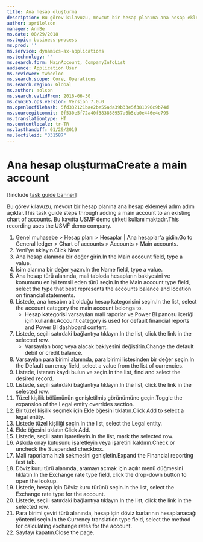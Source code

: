 ```yaml
---
title: Ana hesap oluşturma
description: Bu görev kılavuzu, mevcut bir hesap planına ana hesap eklemeyi adım adım açıklar.
author: aprilolson
manager: AnnBe
ms.date: 08/29/2018
ms.topic: business-process
ms.prod: ''
ms.service: dynamics-ax-applications
ms.technology: ''
ms.search.form: MainAccount, CompanyInfoList
audience: Application User
ms.reviewer: twheeloc
ms.search.scope: Core, Operations
ms.search.region: Global
ms.author: aolson
ms.search.validFrom: 2016-06-30
ms.dyn365.ops.version: Version 7.0.0
ms.openlocfilehash: 5fd332121bae2be55ada39b33e5f381096c9b74d
ms.sourcegitcommit: 0f530e5f72a40f383868957a6b5cb0e446e4c795
ms.translationtype: HT
ms.contentlocale: tr-TR
ms.lasthandoff: 01/29/2019
ms.locfileid: "331587"
---
```

# <a name="create-a-main-account"></a><span data-ttu-id="f9743-103">Ana hesap oluşturma</span><span class="sxs-lookup"><span data-stu-id="f9743-103">Create a main account</span></span>

[!include [task guide banner](../../includes/task-guide-banner.md)]

<span data-ttu-id="f9743-104">Bu görev kılavuzu, mevcut bir hesap planına ana hesap eklemeyi adım adım açıklar.</span><span class="sxs-lookup"><span data-stu-id="f9743-104">This task guide steps through adding a main account to an existing chart of accounts.</span></span> <span data-ttu-id="f9743-105">Bu kayıtta USMF demo şirketi kullanılmaktadır.</span><span class="sxs-lookup"><span data-stu-id="f9743-105">This recording uses the USMF demo company.</span></span>  

1. <span data-ttu-id="f9743-106">Genel muhasebe > Hesap planı > Hesaplar | Ana hesaplar'a gidin.</span><span class="sxs-lookup"><span data-stu-id="f9743-106">Go to General ledger > Chart of accounts > Accounts > Main accounts.</span></span>
2. <span data-ttu-id="f9743-107">Yeni'ye tıklayın.</span><span class="sxs-lookup"><span data-stu-id="f9743-107">Click New.</span></span>
3. <span data-ttu-id="f9743-108">Ana hesap alanında bir değer girin.</span><span class="sxs-lookup"><span data-stu-id="f9743-108">In the Main account field, type a value.</span></span>
4. <span data-ttu-id="f9743-109">İsim alanına bir değer yazın.</span><span class="sxs-lookup"><span data-stu-id="f9743-109">In the Name field, type a value.</span></span>
5. <span data-ttu-id="f9743-110">Ana hesap türü alanında, mali tabloda hesapların bakiyesini ve konumunu en iyi temsil eden türü seçin.</span><span class="sxs-lookup"><span data-stu-id="f9743-110">In the Main account type field, select the type that best represents the accounts balance and location on financial statements.</span></span>
6. <span data-ttu-id="f9743-111">Listede, ana hesabın ait olduğu hesap kategorisini seçin.</span><span class="sxs-lookup"><span data-stu-id="f9743-111">In the list, select the account category the main account belongs to.</span></span>
    * <span data-ttu-id="f9743-112">Hesap kategorisi varsayılan mali raporlar ve Power BI panosu içeriği için kullanılır.</span><span class="sxs-lookup"><span data-stu-id="f9743-112">Account category is used for default financial reports and Power BI dashboard content.</span></span>  
7. <span data-ttu-id="f9743-113">Listede, seçili satırdaki bağlantıya tıklayın.</span><span class="sxs-lookup"><span data-stu-id="f9743-113">In the list, click the link in the selected row.</span></span>
    * <span data-ttu-id="f9743-114">Varsayılan borç veya alacak bakiyesini değiştirin.</span><span class="sxs-lookup"><span data-stu-id="f9743-114">Change the default debit or credit balance.</span></span>  
8. <span data-ttu-id="f9743-115">Varsayılan para birimi alanında, para birimi listesinden bir değer seçin.</span><span class="sxs-lookup"><span data-stu-id="f9743-115">In the Default currency field, select a value from the list of currencies.</span></span>
9. <span data-ttu-id="f9743-116">Listede, istenen kaydı bulun ve seçin.</span><span class="sxs-lookup"><span data-stu-id="f9743-116">In the list, find and select the desired record.</span></span>
10. <span data-ttu-id="f9743-117">Listede, seçili satırdaki bağlantıya tıklayın.</span><span class="sxs-lookup"><span data-stu-id="f9743-117">In the list, click the link in the selected row.</span></span>
11. <span data-ttu-id="f9743-118">Tüzel kişilik bölümünün genişletilmiş görünümüne geçin.</span><span class="sxs-lookup"><span data-stu-id="f9743-118">Toggle the expansion of the Legal entity overrides section.</span></span>
12. <span data-ttu-id="f9743-119">Bir tüzel kişilik seçmek için Ekle öğesini tıklatın.</span><span class="sxs-lookup"><span data-stu-id="f9743-119">Click Add to select a legal entity.</span></span>
13. <span data-ttu-id="f9743-120">Listede tüzel kişiliği seçin.</span><span class="sxs-lookup"><span data-stu-id="f9743-120">In the list, select the Legal entity.</span></span>
14. <span data-ttu-id="f9743-121">Ekle öğesini tıklatın.</span><span class="sxs-lookup"><span data-stu-id="f9743-121">Click Add.</span></span>
15. <span data-ttu-id="f9743-122">Listede, seçili satırı işaretleyin.</span><span class="sxs-lookup"><span data-stu-id="f9743-122">In the list, mark the selected row.</span></span>
16. <span data-ttu-id="f9743-123">Askıda onay kutusunu işaretleyin veya işaretini kaldırın.</span><span class="sxs-lookup"><span data-stu-id="f9743-123">Check or uncheck the Suspended checkbox.</span></span>
17. <span data-ttu-id="f9743-124">Mali raporlama hızlı sekmesini genişletin.</span><span class="sxs-lookup"><span data-stu-id="f9743-124">Expand the Financial reporting fast tab.</span></span>
18. <span data-ttu-id="f9743-125">Döviz kuru türü alanında, aramayı açmak için açılır menü düğmesini tıklatın.</span><span class="sxs-lookup"><span data-stu-id="f9743-125">In the Exchange rate type field, click the drop-down button to open the lookup.</span></span>
19. <span data-ttu-id="f9743-126">Listede, hesap için Döviz kuru türünü seçin.</span><span class="sxs-lookup"><span data-stu-id="f9743-126">In the list, select the Exchange rate type for the account.</span></span>
20. <span data-ttu-id="f9743-127">Listede, seçili satırdaki bağlantıya tıklayın.</span><span class="sxs-lookup"><span data-stu-id="f9743-127">In the list, click the link in the selected row.</span></span>
21. <span data-ttu-id="f9743-128">Para birimi çeviri türü alanında, hesap için döviz kurlarının hesaplanacağı yöntemi seçin.</span><span class="sxs-lookup"><span data-stu-id="f9743-128">In the Currency translation type field, select the method for calculating exchange rates for the account.</span></span>
22. <span data-ttu-id="f9743-129">Sayfayı kapatın.</span><span class="sxs-lookup"><span data-stu-id="f9743-129">Close the page.</span></span>

